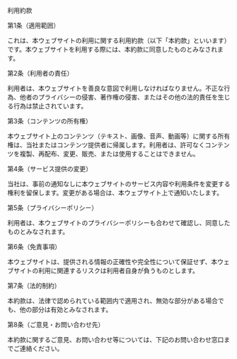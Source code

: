 利用約款


第1条（適用範囲）

これは、本ウェブサイトの利用に関する利用約款（以下「本約款」といいます）です。本ウェブサイトを利用する際には、本約款に同意したものとみなされます。

第2条（利用者の責任）

利用者は、本ウェブサイトを善良な意図で利用しなければなりません。不正な行為、他者のプライバシーの侵害、著作権の侵害、またはその他の法的責任を生じる行為は禁止されています。

第3条（コンテンツの所有権）

本ウェブサイト上のコンテンツ（テキスト、画像、音声、動画等）に関する所有権は、当社またはコンテンツ提供者に帰属します。利用者は、許可なくコンテンツを複製、再配布、変更、販売、または使用することはできません。

第4条（サービス提供の変更）


当社は、事前の通知なしに本ウェブサイトのサービス内容や利用条件を変更する権利を留保します。変更がある場合は、本ウェブサイト上で通知いたします。

第5条（プライバシーポリシー）

利用者は、本ウェブサイトのプライバシーポリシーも合わせて確認し、同意したものとみなされます。

第6条（免責事項）

本ウェブサイトは、提供される情報の正確性や完全性について保証せず、本ウェブサイトの利用に関連するリスクは利用者自身が負うものとします。

第7条（法的制約）

本約款は、法律で認められている範囲内で適用され、無効な部分がある場合でも、他の部分は有効とみなされます。

第8条（ご意見・お問い合わせ先）

本約款に関するご意見、お問い合わせ等については、下記のお問い合わせ窓口までご連絡ください。